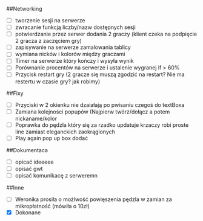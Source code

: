##Networking
- [ ] tworzenie sesji na serwerze
- [ ] zwracanie funkcją liczby/nazw dostępnych sesji
- [ ] potwierdzanie przez serwer dodania 2 graczy (klient czeka na podpięcie 2 gracza z zaczęciem gry)
- [ ] zapisywanie na serwerze zamalowania tablicy
- [ ] wymiana nicków i kolorów między graczami
- [ ] Timer na serwerze który kończy i wysyła wynik
- [ ] Porównanie procentów na serwerze i ustalenie wygranej if > 60%
- [ ] Przycisk restart gry (2 gracze się muszą zgodzić na restart? Nie ma restertu w czasie gry? jak robimy)

##Fixy
- [ ] Przyciski w 2 okienku nie dzaiałają po pwisaniu czegoś do textBoxa
- [ ] Zamiana kolejności popupów (Najpierw twórz/dołącz a potem nickaname/kolor
- [ ] Poprawka do pędzla który się za rzadko updatuje krzaczy robi proste line zamiast eleganckich zaokrąglonych
- [ ] Play again pop up box dodać

##Dokumentaca
- [ ] opicać ideeeee
- [ ] opisać gwt
- [ ] opisać komunikacę z serweremn

##Inne
- [ ] Weronika prosiła o możlwość powięszenia pędzla w zamian za mikropłatność (mówiła o 10zł)
- [X] Dokonane
